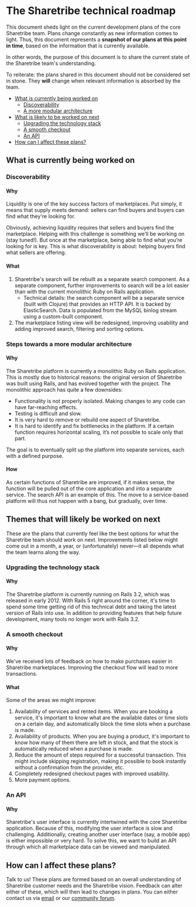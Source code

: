 # The Sharetribe technical roadmap

This document sheds light on the current development plans of the core Sharetribe team. Plans change constantly as new information comes to light. Thus, this document represents a **snapshot of our plans at this point in time**, based on the information that is currently available.

In other words, the purpose of this document is to share the current state of the Sharetribe team's understanding.

To reiterate: the plans shared in this document should not be considered set in stone. They **will** change when relevant information is absorbed by the team.

- [What is currently being worked on](#what-is-currently-being-worked-on)
    - [Discoverability](#discoverability)
    - [A more modular architecture](#steps-towards-a-more-modular-architecture)
- [What is likely to be worked on next](#themes-that-will-likely-be-worked-on-next)
    - [Upgrading the technology stack](#upgrading-the-technology-stack)
    - [A smooth checkout](#a-smooth-checkout)
    - [An API](#an-api)
- [How can I affect these plans?](#how-can-i-affect-these-plans)

## What is currently being worked on
### Discoverability
#### Why

Liquidity is one of the key success factors of marketplaces. Put simply, it means that supply meets demand: sellers can find buyers and buyers can find what they're looking for.

Obviously, achieving liquidity requires that sellers and buyers find the marketplace. Helping with this challenge is something we’ll be working on (stay tuned!). But once at the marketplace, being able to find what you’re looking for is key. This is what discoverability is about: helping buyers find what sellers are offering.

#### What

1. Sharetribe's search will be rebuilt as a separate search component. As a separate component, further improvements to search will be a lot easier than with the current monolithic Ruby on Rails application.
    - Technical details: the search component will be a separate service (built with Clojure) that provides an HTTP API. It is backed by ElasticSearch. Data is populated from the MySQL binlog stream using a custom-built component.
2. The marketplace listing view will be redesigned, improving usability and adding improved search, filtering and sorting options.


### Steps towards a more modular architecture
#### Why

The Sharetribe platform is currently a monolithic Ruby on Rails application. This is mostly due to historical reasons: the original version of Sharetribe was built using Rails, and has evolved together with the project. The monolithic approach has quite a few downsides:

- Functionality is not properly isolated. Making changes to any code can have far-reaching effects.
- Testing is difficult and slow.
- It is very hard to remove or rebuild one aspect of Sharetribe.
- It is hard to identify and fix bottlenecks in the platform. If a certain function requires horizontal scaling, it’s not possible to scale only that part.

The goal is to eventually split up the platform into separate services, each with a defined purpose.

#### How

As certain functions of Sharetribe are improved, if it makes sense, the function will be pulled out of the core application and into a separate service. The search API is an example of this. The move to a service-based platform will thus not happen with a bang, but gradually, over time.


## Themes that will likely be worked on next

These are the plans that currently feel like the best options for what the Sharetribe team should work on next. Improvements listed below might come out in a month, a year, or (unfortunately) never—it all depends what the team learns along the way.

### Upgrading the technology stack
#### Why

The Sharetribe platform is currently running on Rails 3.2, which was released in early 2012. With Rails 5 right around the corner, it's time to spend some time getting rid of this technical debt and taking the latest version of Rails into use. In addition to providing features that help future development, many tools no longer work with Rails 3.2.

### A smooth checkout
#### Why

We've received lots of feedback on how to make purchases easier in Sharetribe marketplaces. Improving the checkout flow will lead to more transactions.

#### What

Some of the areas we might improve:

1. Availability of services and rented items. When you are booking a service, it's important to know what are the available dates or time slots on a certain day, and automatically block the time slots when a purchase is made.
2. Availability of products. When you are buying a product, it's important to know how many of them there are left in stock, and that the stock is automatically reduced when a purchase is made.
3. Reduce the amount of steps required for a successful transaction. This might include skipping registration, making it possible to book instantly without a confirmation from the provider, etc.
4. Completely redesigned checkout pages with improved usability.
5. More payment options.

### An API
#### Why

Sharetribe's user interface is currently intertwined with the core Sharetribe application. Because of this, modifying the user interface is slow and challenging. Additionally, creating another user interface (say, a mobile app) is either impossible or very hard. To solve this, we want to build an API through which all marketplace data can be viewed and manipulated.


## How can I affect these plans?

Talk to us! These plans are formed based on an overall understanding of Sharetribe customer needs and the Sharetribe vision. Feedback can alter either of these, which will then lead to changes in plans. You can either contact us via [email](mailto:hello@sharetribe.com) or our [community forum](https://www.sharetribe.com/community).
